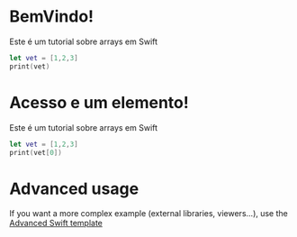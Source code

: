 # BemVindo!

Este é um tutorial sobre arrays em Swift

```swift runnable
let vet = [1,2,3]
print(vet)

```


# Acesso e um elemento!

Este é um tutorial sobre arrays em Swift

```swift runnable
let vet = [1,2,3]
print(vet[0])

```



# Advanced usage

If you want a more complex example (external libraries, viewers...), use the [Advanced Swift template](https://tech.io/select-repo/575)
